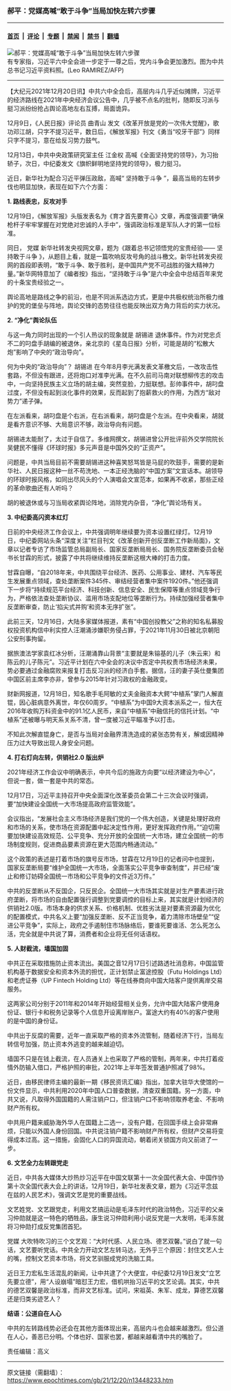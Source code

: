### 郝平：党媒高喊“敢于斗争”当局加快左转六步骤

---

#### [首页](../../../..?n13448233) &nbsp;|&nbsp; [评论](../../../../../epoch-comment?n13448233) &nbsp;|&nbsp; [专题](../../../../../epoch-special?n13448233) &nbsp;|&nbsp; [禁闻](../../../../../epoch-news?n13448233) &nbsp;|&nbsp; [禁书](../../../../../books?n13448233) &nbsp;|&nbsp; [翻墙](https://github.com/gfw-breaker/nogfw/blob/master/README.md?n13448233)


<div><img alt="郝平：党媒高喊“敢于斗争”当局加快左转六步骤" class="attachment-djy_600_400 size-djy_600_400 wp-post-image" src="https://i.epochtimes.com/assets/uploads/2021/11/id13375519-000_1RZ81M_gray-1.jpeg"/>
<div class="caption">
 有专家指，习近平六中全会进一步定于一尊之后，党内斗争会更加激烈。图为中共总书记习近平资料照。(Leo RAMIREZ/AFP)
</div></div><hr/><div class="post_content" id="artbody" itemprop="articleBody">
 <!-- article content begin -->
 <p>
  【大纪元2021年12月20日讯】中共六中全会后，高层内斗几乎近似摊牌，习近平的经济路线在2021年中央经济会议公告中，几乎被不点名的批判，随即反习派与挺习派纷纷抢占舆论高地左右互搏，局面诡异。
 </p>
 <p>
  12月9日，《人民日报》评论员
  <ok href="https://www.epochtimes.com/gb/tag/%E6%9B%B2%E9%9D%92%E5%B1%B1.html">
   曲青山
  </ok>
  发文《改革开放是党的一次伟大觉醒》，歌功邓江胡，只字不提习近平，数日后，《解放军报》刊文《勇当“咬牙干部”》同样只字不提习，意在给反习势力鼓气。
 </p>
 <p>
  12月13日，中共中央政策研究室主任
  <ok href="https://www.epochtimes.com/gb/tag/%E6%B1%9F%E9%87%91%E6%9D%83.html">
   江金权
  </ok>
  高喊《全面坚持党的领导》，为习抬轿子，次日，中纪委发文《旗帜鲜明地坚持党的领导》，极力挺习。
 </p>
 <p>
  近日，新华社为配合习近平弹压政敌，高喊“
  <ok href="https://www.epochtimes.com/gb/tag/%E5%9D%9A%E6%8C%81%E6%95%A2%E4%BA%8E%E6%96%97%E4%BA%89.html">
   坚持敢于斗争
  </ok>
  ”，最高当局的左转步伐也明显加快，表现在如下六个方面：
 </p>
 <p>
  <strong>
  </strong>
  <strong>
   1.
  </strong>
  <strong>
   路线表忠，反攻对手
  </strong>
 </p>
 <p>
  12月19日，《解放军报》头版发表名为《育才首先要育心》文章，再度强调要“确保枪杆子牢牢掌握在对党绝对忠诚的人手中”，强调政治标准是军队人才的第一位标准。
 </p>
 <p>
  同日，
  <ok href="https://www.epochtimes.com/gb/tag/%E5%85%9A%E5%AA%92.html">
   党媒
  </ok>
  新华社转发央视网文章，题为《跟着总书记领悟党的宝贵经验——
  <ok href="https://www.epochtimes.com/gb/tag/%E5%9D%9A%E6%8C%81%E6%95%A2%E4%BA%8E%E6%96%97%E4%BA%89.html">
   坚持敢于斗争
  </ok>
  》，从题目上看，就是一篇吹响反攻号角的战斗檄文。新华社转发央视网的首段即表明，“敢于斗争、敢于胜利，是中国共产党不可战胜的强大精神力量。”新华网特意加了《编者按》指出，“坚持敢于斗争”是六中全会中总结百年来党的十条宝贵经验之一。
 </p>
 <p>
  舆论高地是路线之争的前沿，也是不同派系选边方式，更是中共极权统治所极力维护的党的堡垒与阵地，舆论交锋的态势往往也能反映出双方角力背后的实力状况。
 </p>
 <p>
  <strong>
   2.
  </strong>
  <strong>
   “净化”舆论队伍
  </strong>
 </p>
 <p>
  与这一角力同时出现的一个引人热议的现象就是
  <ok href="https://www.epochtimes.com/gb/tag/%E8%83%A1%E9%94%A1%E8%BF%9B.html">
   胡锡进
  </ok>
  退休事件。作为对党忠贞不二的叼盘手胡编的被退休，亲北京的《星岛日报》分析，可能是胡的“松散大炮”影响了中央的“政治导向”。
 </p>
 <p>
  何为中央的“政治导向”？
  <ok href="https://www.epochtimes.com/gb/tag/%E8%83%A1%E9%94%A1%E8%BF%9B.html">
   胡锡进
  </ok>
  在今年8月李光满发表文革檄文后，一改攻击性套路，不但没有跟进，还将炮口对准李光满。在不久前司马南对联想柳传志的攻击中，一向坚持民族主义立场的胡主编，突然变脸，力挺联想。彭帅事件中，胡叼盘过度，不但没有起到淡化事件的效果，反而起到了抱薪救火的作用，为西方“敌对势力”递子弹。
 </p>
 <p>
  在左派看来，胡叼盘是个右派，在右派看来，胡叼盘是个左派。在中央看来，胡就是看齐意识不够、大局意识不够，政治导向有问题。
 </p>
 <p>
  胡锡进太能耐了，太过于自信了。多维网撰文，胡锡进曾公开批评前外交学院院长吴健民不懂得《环球时报》多元声音是中国外交的“正资产”。
 </p>
 <p>
  问题是，中共当局目前不需要胡锡进这种喜笑怒骂皆是马屁的吹鼓手，需要的是新华社、人民日报这种一丝不苟洗地、一本正经洗脑的“中国方案”文宣话本。胡领导的环球时报风格，如同出尽风头的个人演唱会文宣范本，如果再不收紧，那些正经的革命歌曲还有人听吗？
 </p>
 <p>
  胡的被退休或与习当局收紧舆论阵地，消除党内杂音，“净化”舆论场有关。
 </p>
 <p>
  <strong>
  </strong>
  <strong>
   3.
  </strong>
  <strong>
   中纪委高闪资本红灯
  </strong>
 </p>
 <p>
  日前的中央经济工作会议上，中共强调明年继续要为资本设置红绿灯。12月19日，中纪委网站头条“深度关注”栏目刊文《改革创新开创反垄断工作新局面》，文章以记者专访了市场监管总局副局长、国家反垄断局局长、国务院反垄断委员会秘书长甘霖的形式，披露了中共将继续维持反垄断这根大棒的打击力度。
 </p>
 <p>
  甘霖自曝，“自2018年来，中共围绕平台经济、医药、公用事业、建材、汽车等民生发展重点领域，查处垄断案件345件、审结经营者集中案件1920件。”他还强调下一步将“持续规范平台经济、科技创新、信息安全、民生保障等重点领域竞争行为，严格依法查处垄断协议、滥用市场支配地位等垄断行为。持续加强经营者集中反垄断审查，防止‘掐尖式并购’和资本无序扩张”。
 </p>
 <p>
  此前三天，12月16日，大陆多家媒体报道，素有“中国创投教父”之称的知名私募股权投资机构信中利实控人汪潮涌涉嫌职务侵占罪，于2021年11月30日被北京朝阳公安刑事拘留。
 </p>
 <p>
  据旅澳法学家袁红冰分析，汪潮涌靠山背景“主要就是朱镕基的儿子（朱云来）和陈云的儿子陈元”。习近平计划在六中全会的决议中否定中共权贵市场经济未果，势必要通过金融腐败来报复打击反习派的经济白手套。据信，汪的妻子英仕曼集团中国区前主席李亦非，曾参与2015年针对习政权的金融政变。
 </p>
 <p>
  财新网报道，12月18日，知名歌手毛阿敏的丈夫金融资本大鳄“中植系”掌门人解直锟，因心脏病意外离世，年仅60周岁。“中植系”为中国9大资本派系之一，恒大在2016年收购万科资金中的91.1亿人民币，来自“中植系”中融信托的信托计划。“中植系”还被曝与明天系关系不清，曾一度被习近平瞄准予以打击。
 </p>
 <p>
  不知此次解直锟身亡，是否与当局对金融界清洗造成的紧张态势有关，解或因精神压力过大导致出现人身安全问题。
 </p>
 <p>
  <strong>
   4.
  </strong>
  <strong>
   打右灯向左转，供销社2.0
  </strong>
  <strong>
   版出炉
  </strong>
 </p>
 <p>
  2021年经济工作会议中明确表示，中共今后的施政方向要“以经济建设为中心”，但说一套，做一套是中共的常态。
 </p>
 <p>
  12月17日，习近平主持召开中央全面深化改革委员会第二十三次会议时强调，要“加快建设全国统一大市场提高政府监管效能”。
 </p>
 <p>
  会议指出，“发展社会主义市场经济是我们党的一个伟大创造，关键是处理好政府和市场的关系，使市场在资源配置中起决定性作用，更好发挥政府作用。”“迫切需要加快建设高效规范、公平竞争、充分开放的全国统一大市场，建立全国统一的市场制度规则，促进商品要素资源在更大范围内畅通流动。”
 </p>
 <p>
  这个政策的表述是打着市场的旗号反市场，甘霖在12月19日的记者问中也提到，国家反垄断局要“维护全国统一大市场，全面落实公平竞争审查制度”，并已经“废止和修订妨碍全国统一市场和公平竞争的文件近3万件。”
 </p>
 <p>
  中共的反垄断从不反国企，只反民企。全国统一大市场其实就是对生产要素进行政府垄断，将市场的自由配置强行调整到党要调控的目标上来，其实就是计划经济的供销社2.0版。市场本身的供求关系、价格机制、优胜劣汰是对要素资源最为优化的配置模式，中共名义上要“加强反垄断、反不正当竞争，着力清除市场壁垒”“促进公平竞争”，实际上，政府之手遏制住市场脉络后，要谁死要谁活、怎么死怎么活，完全就是中共说了算，消费者和企业将无任何话语权。
 </p>
 <p>
  <strong>
   5. 人财截流，墙国加固
  </strong>
 </p>
 <p>
  中共正在采取措施防止资本流出。美国之音12月17日引述路透社消息称，中国监管机构基于数据安全和资本外流的担忧，正计划禁止富途控股（Futu Holdings Ltd）和老虎证券（UP Fintech Holding Ltd）等在线券商向中国大陆客户提供离岸交易服务。
 </p>
 <p>
  这两家公司分别于2011年和2014年开始经营相关业务，允许中国大陆客户使用身份证、银行卡和税务记录等个人信息开设离岸账户。富途大约有40%的客户使用的是中国的身份证。
 </p>
 <p>
  中共出于反腐的需要，近年一直采取严格的资本外流管制，随着经济下行，当局左转信号加强，防止资本外逃变的越来越迫切。
 </p>
 <p>
  墙国不只是在钱上截流，在人员通关上也采取了严格的管制，两年来，中共打着疫情外防输入借口，严格护照的审批，2021年上半年签发普通护照减了98%。
 </p>
 <p>
  近日，由移民律师主编的最新一期《移民资讯汇编》指出，加拿大驻华大使馆的一份文件显示，中共利用2020年中国人口普查数据，清查双重国籍。另一方面，中共又说，凡取得外国国籍的人需注销户口，但注销户口不影响领取养老金、不影响财产所有权。
 </p>
 <p>
  中共用户籍来威胁海外华人在国籍上二选一，没有户籍，在回国手续上会非常麻烦，只能以外国人身份回国。中共说注销户籍不影响财产所有权，但财产交易将变得成本过高。这一措施，会固化人口的异国流动，朝着闭关锁国方向又前进了一步。
 </p>
 <p>
  <strong>
   6.
  </strong>
  <strong>
   文艺全力左转跟党走
  </strong>
 </p>
 <p>
  近日，中共各大媒体大炒热炒习近平在中国文联第十一次全国代表大会、中国作协第十次全国代表大会上的讲话，12月19日，新华社发表文章，题为《习近平念兹在兹的人民艺术》，强调文艺是党的重要战线。
 </p>
 <p>
  文艺姓党、文艺跟党走，利用文艺搞运动是毛泽东时代的政治特色，习近平的父亲习仲勋就是这一特色的牺牲品，康生说习仲勋利用小说反党是一大发明，毛泽东就将习仲勋打成反党集团首犯。
 </p>
 <p>
  <ok href="https://www.epochtimes.com/gb/tag/%E5%85%9A%E5%AA%92.html">
   党媒
  </ok>
  大吹特吹习的三个文艺观：“大时代感、人民立场、德艺双馨。”说白了就一句话，文艺要听党话。中共全力开动文艺左转马达，无外乎三个原因：封住文艺人士的嘴，控制文艺资本市场，将文艺驯服成党的洗脑工具。
 </p>
 <p>
  近日王力宏私生活混乱的新闻，让中共逮了个大便宜，中纪委12月19日发文“立艺先要立德”，用“人设崩塌”暗怼王力宏，借机哄抬习近平的文艺论调。其实，中共的德艺双馨是政治标准，而非文艺标准。试问，宋祖英、朱军、成龙，算德艺双馨还是归类劣迹艺人？
 </p>
 <p>
  <strong>
   结语：公道自在人心
  </strong>
 </p>
 <p>
  中共的左转路线势必还会在其他方面体现出来，高层内斗也会越来越激烈。但公道在人心，善恶已分明。个体也好、国家也罢，都越来越看清中共的嘴脸了。
 </p>
 <p>
  责任编辑：高义
 </p>
 <!-- article content end -->
 <div id="below_article_ad">
 </div>
</div>


---

原文链接（需翻墙）：https://www.epochtimes.com/gb/21/12/20/n13448233.htm